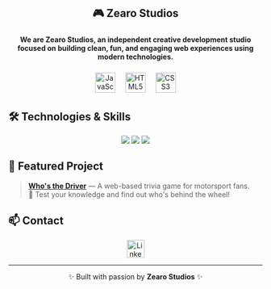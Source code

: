 <h2 align="center">🎮 Zearo Studios</h2>

###

<h4 align="center">We are <strong>Zearo Studios</strong>, an independent creative development studio focused on building clean, fun, and engaging web experiences using modern technologies.</h4>

###

<div align="center">
  <img src="https://cdn.jsdelivr.net/gh/devicons/devicon/icons/javascript/javascript-original.svg" height="40" alt="JavaScript logo" />
  <img width="12" />
  <img src="https://cdn.jsdelivr.net/gh/devicons/devicon/icons/html5/html5-original.svg" height="40" alt="HTML5 logo" />
  <img width="12" />
  <img src="https://cdn.jsdelivr.net/gh/devicons/devicon/icons/css3/css3-original.svg" height="40" alt="CSS3 logo" />
</div>

###

## 🛠️ Technologies & Skills

<div align="center">
  <img src="https://img.shields.io/badge/HTML5-%23E34F26.svg?style=for-the-badge&logo=html5&logoColor=white" />
  <img src="https://img.shields.io/badge/CSS3-%231572B6.svg?style=for-the-badge&logo=css3&logoColor=white" />
  <img src="https://img.shields.io/badge/JavaScript-%23F7DF1E.svg?style=for-the-badge&logo=javascript&logoColor=black" />
</div>

###

## 🎯 Featured Project

> [**Who's the Driver**](https://federicobordon.github.io/whosthedriver/) — A web-based trivia game for motorsport fans.  
> 🏁 Test your knowledge and find out who's behind the wheel!

###

## 📫 Contact

<div align="center">
  <a href="https://www.linkedin.com/in/zearostudio/" target="_blank">
    <img src="https://img.shields.io/static/v1?message=LinkedIn&logo=linkedin&label=&color=0077B5&logoColor=white&labelColor=&style=for-the-badge" height="35" alt="LinkedIn logo" />
  </a>
</div>

---

<p align="center">✨ Built with passion by <strong>Zearo Studios</strong> ✨</p>
